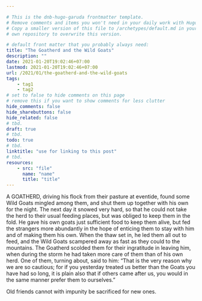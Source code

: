 ```yaml
---

# This is the dnb-hugo-garuda frontmatter template. 
# Remove comments and items you won't need in your daily work with Hugo.
# Copy a smaller version of this file to /archetypes/default.md in your
# own repository to overwrite this version.

# default front matter that you probably always need:
title: "The Goatherd and the Wild Goats"
description: ""
date: 2021-01-20T19:02:46+07:00
lastmod: 2021-01-20T19:02:46+07:00
url: /2021/01/the-goatherd-and-the-wild-goats
tags:
    - tag1
    - tag2
# set to false to hide comments on this page
# remove this if you want to show comments for less clutter
hide_comments: false
hide_sharebuttons: false
hide_related: false
# tbd.
draft: true
# tbd.
todo: true
# tbd.
linktitle: "use for linking to this post"
# tbd.
resources:
    - src: "file"
      name: "name"
      title: "title"
---
```

A GOATHERD, driving his flock from their pasture at eventide, found some Wild Goats mingled among them, and shut them up together with his own for the night. The next day it snowed very hard, so that he could not take the herd to their usual feeding places, but was obliged to keep them in the fold. He gave his own goats just sufficient food to keep them alive, but fed the strangers more abundantly in the hope of enticing them to stay with him and of making them his own. When the thaw set in, he led them all out to feed, and the Wild Goats scampered away as fast as they could to the mountains. The Goatherd scolded them for their ingratitude in leaving him, when during the storm he had taken more care of them than of his own herd. One of them, turning about, said to him: “That is the very reason why we are so cautious; for if you yesterday treated us better than the Goats you have had so long, it is plain also that if others came after us, you would in the same manner prefer them to ourselves.”

Old friends cannot with impunity be sacrificed for new ones.
